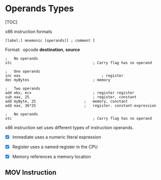 # Operands Types

[TOC]

x86 instruction formats

```[label:] mnemonic [operands][ ; comment ]```

Format:  opcode **destination**, **source**



```assembly
;	No operands
stc										; Carry flag has no operand

;	One operands
inc eax										; register
dec myBytes								; memory

;	Two operands
add ebx, ecx							; register register
sub eax, 25								; register, constant
add myByte, 25						;	memory, constant
add eax, 36*25						;	register. constant-expression

;	No operands
stc										; Carry flag has no operand
```



x86 instruction set uses different types of instruction operands.

- [x] Immediate		uses a numeric literal expression
- [x] Register             uses a named register in the CPU
- [x] Memory             references a memory location



## MOV Instruction



